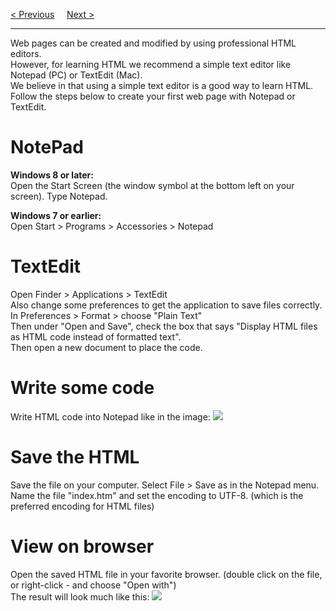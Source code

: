 <a href="/HTML/Introduction.md">&lt; Previous</a>
&nbsp;&nbsp;&nbsp;
<a href="/HTML/Basic.md">Next &gt;</a>
<hr>
Web pages can be created and modified by using professional HTML editors.
<br>
However, for learning HTML we recommend a simple text editor like Notepad (PC) or TextEdit (Mac).
<br>
We believe in that using a simple text editor is a good way to learn HTML.
<br>
Follow the steps below to create your first web page with Notepad or TextEdit.
<h1>NotePad</h1>
<b>Windows 8 or later:</b>
<br>
Open the Start Screen (the window symbol at the bottom left on your screen). Type Notepad.
<p></p>
<b>Windows 7 or earlier:</b>
<br>
Open Start > Programs > Accessories > Notepad
<h1>TextEdit</h1>
Open Finder > Applications > TextEdit
<br>
Also change some preferences to get the application to save files correctly. In Preferences > Format > choose "Plain Text"
<br>
Then under "Open and Save", check the box that says "Display HTML files as HTML code instead of formatted text".
<br>
Then open a new document to place the code.
<h1>Write some code</h1>
Write HTML code into Notepad like in the image:
<img src="https://www.w3schools.com/html/img_notepad.png">
<h1>Save the HTML</h1>
Save the file on your computer. Select File > Save as in the Notepad menu.
<br>
Name the file "index.htm" and set the encoding to UTF-8. (which is the preferred encoding for HTML files)
<h1>View on browser</h1>
Open the saved HTML file in your favorite browser. (double click on the file, or right-click - and choose "Open with")
<br>
The result will look much like this:
<img src="https://www.w3schools.com/html/img_chrome.png">
